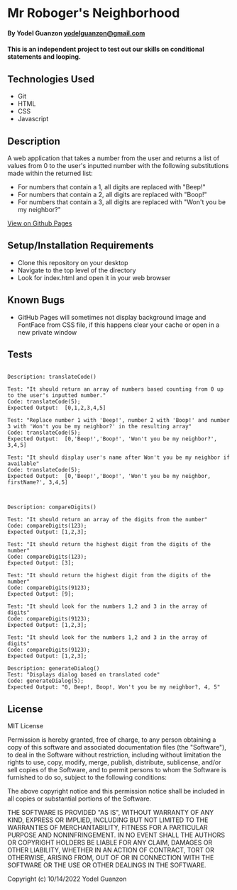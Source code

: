 # Mr Roboger's Neighborhood

#### By Yodel Guanzon <yodelguanzon@gmail.com>

#### This is an independent project to test out our skills on conditional statements and looping.

## Technologies Used

* Git
* HTML
* CSS
* Javascript

## Description

A web application that takes a number from the user and returns a list of values from 0 to the user's inputted number with the following substitutions made within the returned list:

* For numbers that contain a 1, all digits are replaced with "Beep!"
* For numbers that contain a 2, all digits are replaced with "Boop!"
* For numbers that contain a 3, all digits are replaced with "Won't you be my neighbor?"

[View on Github Pages](https://delguanzon.github.io/mr-robogers/)

## Setup/Installation Requirements

* Clone this repository on your desktop
* Navigate to the top level of the directory
* Look for index.html and open it in your web browser

## Known Bugs

* GitHub Pages will sometimes not display background image and FontFace from CSS file, if this happens clear your cache or open in a new private window

## Tests
```

Description: translateCode()

Test: "It should return an array of numbers based counting from 0 up to the user's inputted number."
Code: translateCode(5);
Expected Output:  [0,1,2,3,4,5]

Test: "Replace number 1 with 'Beep!', number 2 with 'Boop!' and number 3 with 'Won't you be my neighbor?' in the resulting array"
Code: translateCode(5);
Expected Output:  [0,'Beep!','Boop!', 'Won't you be my neighbor?', 3,4,5]

Test: "It should display user's name after Won't you be my neighbor if available"
Code: translateCode(5);
Expected Output:  [0,'Beep!','Boop!', 'Won't you be my neighbor, firstName?', 3,4,5]



Description: compareDigits()

Test: "It should return an array of the digits from the number"
Code: compareDigits(123);
Expected Output: [1,2,3];

Test: "It should return the highest digit from the digits of the number"
Code: compareDigits(123);
Expected Output: [3];

Test: "It should return the highest digit from the digits of the number"
Code: compareDigits(9123);
Expected Output: [9];

Test: "It should look for the numbers 1,2 and 3 in the array of digits"
Code: compareDigits(9123);
Expected Output: [1,2,3];

Test: "It should look for the numbers 1,2 and 3 in the array of digits"
Code: compareDigits(9123);
Expected Output: [1,2,3];

Description: generateDialog()
Test: "Displays dialog based on translated code"
Code: generateDialog(5);
Expected Output: "0, Beep!, Boop!, Won't you be my neighbor?, 4, 5"

```

## License

MIT License

Permission is hereby granted, free of charge, to any person obtaining a copy
of this software and associated documentation files (the "Software"), to deal
in the Software without restriction, including without limitation the rights
to use, copy, modify, merge, publish, distribute, sublicense, and/or sell
copies of the Software, and to permit persons to whom the Software is
furnished to do so, subject to the following conditions:

The above copyright notice and this permission notice shall be included in all
copies or substantial portions of the Software.

THE SOFTWARE IS PROVIDED "AS IS", WITHOUT WARRANTY OF ANY KIND, EXPRESS OR
IMPLIED, INCLUDING BUT NOT LIMITED TO THE WARRANTIES OF MERCHANTABILITY,
FITNESS FOR A PARTICULAR PURPOSE AND NONINFRINGEMENT. IN NO EVENT SHALL THE
AUTHORS OR COPYRIGHT HOLDERS BE LIABLE FOR ANY CLAIM, DAMAGES OR OTHER
LIABILITY, WHETHER IN AN ACTION OF CONTRACT, TORT OR OTHERWISE, ARISING FROM,
OUT OF OR IN CONNECTION WITH THE SOFTWARE OR THE USE OR OTHER DEALINGS IN THE
SOFTWARE.

Copyright (c) 10/14/2022 Yodel Guanzon

